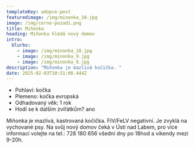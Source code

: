 ```yaml
---
templateKey: adopce-post
featuredimage: /img/minonka_10.jpg
image: /img/cerne-pozadi.png
title: Miňonka
heading: Miňonka hledá nový domov
intro:
  blurbs:
    - image: /img/minonka_10.jpg
    - image: /img/minonka_9.jpg
    - image: /img/minonka_8.jpg
description: "Miňonka je mazlivá kočička. "
date: 2025-02-03T10:51:08.444Z
---
```

* P﻿ohlaví: kočka 
* P﻿lemeno: kočka evropská
* O﻿dhadovaný věk: 1 rok 
* H﻿odí se k dalším zvířátkům? ano

M﻿iňonka je mazlivá, kastrovaná kočička. FIV/FeLV negativní. Je zvyklá na vychované psy. Na svůj nový domov čeká v Ústí nad Labem, pro více informací volejte na tel.: 728 180 656 všední dny po 18hod a víkendy mezi 9-20h.